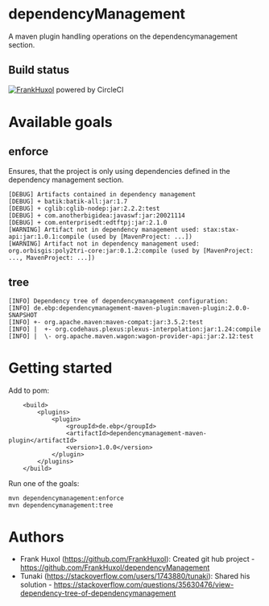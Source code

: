 # dependencyManagement
A maven plugin handling operations on the dependencymanagement section.

## Build status
[![FrankHuxol](https://circleci.com/gh/FrankHuxol/dependencyManagement.svg?style=svg)](https://circleci.com/gh/FrankHuxol/dependencyManagement) powered by CircleCI

# Available goals

## enforce
Ensures, that the project is only using dependencies defined in the dependency management section.
```
[DEBUG] Artifacts contained in dependency management
[DEBUG] + batik:batik-all:jar:1.7
[DEBUG] + cglib:cglib-nodep:jar:2.2.2:test
[DEBUG] + com.anotherbigidea:javaswf:jar:20021114
[DEBUG] + com.enterprisedt:edtftpj:jar:2.1.0
[WARNING] Artifact not in dependency management used: stax:stax-api:jar:1.0.1:compile (used by [MavenProject: ...])
[WARNING] Artifact not in dependency management used: org.orbisgis:poly2tri-core:jar:0.1.2:compile (used by [MavenProject: ..., MavenProject: ...])
```

## tree
```
[INFO] Dependency tree of dependencymanagement configuration:
[INFO] de.ebp:dependencymanagement-maven-plugin:maven-plugin:2.0.0-SNAPSHOT
[INFO] +- org.apache.maven:maven-compat:jar:3.5.2:test
[INFO] |  +- org.codehaus.plexus:plexus-interpolation:jar:1.24:compile
[INFO] |  \- org.apache.maven.wagon:wagon-provider-api:jar:2.12:test
```

# Getting started

Add to pom:
```
	<build>
		<plugins>
			<plugin>
			    <groupId>de.ebp</groupId>
			    <artifactId>dependencymanagement-maven-plugin</artifactId>
			    <version>1.0.0</version>
			</plugin>
		</plugins>
	</build>
```

Run one of the goals:
```
mvn dependencymanagement:enforce
mvn dependencymanagement:tree
```



# Authors
* Frank Huxol (https://github.com/FrankHuxol): Created git hub project - https://github.com/FrankHuxol/dependencyManagement
* Tunaki (https://stackoverflow.com/users/1743880/tunaki): Shared his solution - https://stackoverflow.com/questions/35630476/view-dependency-tree-of-dependencymanagement
